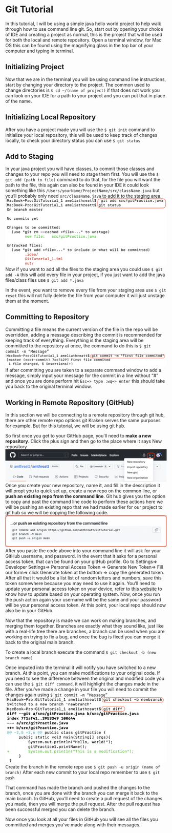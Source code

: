 # Git Tutorial
In this tutorial, I will be using a simple java hello world project to help walk through how to use command line git. So, start out by opening your choice of IDE and creating a project as normal, this is the project that will be used for both the local and remote repository. Open a terminal window, for Mac OS this can be found using the magnifying glass in the top bar of your computer and typing in terminal.  

## Initializing Project
Now that we are in the terminal you will be using command line instructions, start by changing your directory to the project. The common used to change directories is `$ cd ~/(name of project)` if that does not work you can look on your IDE for a path to your project and you can put that in place of the name. 

## Initializing Local Repository
After you have a project made you will use the `$ git init` command to initialize your local repository, this will be used to keep track of changes locally, to check your directory status you can use `$ git status`

## Add to Staging
In your java project you will have classes, to commit those classes and changes to your repo you will need to stage them first. You will use the `$ git add (path to file)` command to do that, for the file you will want the path to the file, this again can also be found in your IDE it could look something like this `/Users/yourName/ProjectName/src/className.java` but you’ll probably only need `src/className.java` to add it to the staging area. 
![](https://github.com/amthreatt/GitTutorial/blob/b7c67564c653513d0d3f80d0a5a507188e68b151/Screen%20Shot%202022-02-12%20at%204.27.12%20PM.png)Now if you want to add all the files to the staging area you could use `$ git add -A` this will add every file in your project, if you just want to add the java files/class files use `$ git add *.java`

In the event, you want to remove every file from your staging area use `$ git reset` this will not fully delete the file from your computer it will just unstage them at the moment. 

## Committing to Repository
Committing a file means the current version of the file in the repo will be overridden, adding a message describing the commit is recommended for keeping track of everything. Everything is the staging area will be committed to the repository at once, the command to do this is `$ git commit -m “Message”`
![](https://github.com/amthreatt/GitTutorial/blob/b7c67564c653513d0d3f80d0a5a507188e68b151/Screen%20Shot%202022-02-12%20at%204.35.29%20PM.png)
If after committing you are taken to a separate command window to add a message, simply input your message for the commit in a line without “#” and once you are done perform hit `Esc=> type :wq=> enter` this should take you back to the original terminal window. 

## Working in Remote Repository (GitHub)
In this section we will be connecting to a remote repository through git hub, there are other remote repo options git Kraken serves the same purposes for example. But for this tutorial, we will be using git hub. 

So first once you get to your GitHub page, you'll need to **make a new repository**. Click the plus sign and then go to the place where it says New repository
![](https://github.com/amthreatt/GitTutorial/blob/b7c67564c653513d0d3f80d0a5a507188e68b151/Screen%20Shot%202022-02-12%20at%202.26.24%20PM.png)
Once you create your new repository, name it, and fill in the description it will propt you to quick set up, create a new repo on the common line, or **push an existing repo from the command line**. Git hub gives you the option to copy and past the command line code to perform these actions here we will be pushing an existing repo that we had made earlier for our project to git hub so we will be copying the following code. 
![](https://github.com/amthreatt/GitTutorial/blob/6f761d9b8e9b9d3914ecb92de00d2bca7c619ca4/Screen%20Shot%202022-02-12%20at%206.44.36%20PM.png)
After you paste the code above into your command line it will ask for your GitHub username, and password. In the event that it asks for a personal access token, that can be found on your gitHub profile. Go to Settings=> Developer Settings=> Personal Access Token => Generate New Token=> Fill our form=> click Generate token at the bottom => copy the generated token. After all that it would be a list list of random letters and numbers, save this token somewhere because you may need to use it again. You’ll need to update your personal access token on your device, refer to [this website](https://stackoverflow.com/questions/68775869/support-for-password-authentication-was-removed-please-use-a-personal-access-to) to know how to update based on your operating system. Now, once you run the push action again your username will be the same and your password will be your personal access token. At this point, your local repo should now also be in your GitHub. 

Now that the repository is made we can work on making branches, and merging them together. Branches are exactly what they sound like, just like with a real-life tree there are branches, a branch can be used when you are working on trying to fix a bug, and once the bug is fixed you can merge it back to the original main branch.  

To create a local branch execute the command `$ git checkout -b (new branch name)`

Once imputed into the terminal it will notify you have switched to a new branch. At this point, you can make modifications to your original code. If you need to see the difference between the original and modified code you can use the `$ git diff command`, it will highlight the changes made in the file. After you’ve made a change in your file you will need to commit the changes again using `$ git commit -m “Message”`
![](https://github.com/amthreatt/GitTutorial/blob/50edfd128f517c37b2056a194ba37006de2b9704/Screen%20Shot%202022-02-12%20at%203.25.11%20PM.png)
Create the branch in the remote repo use `$ git push -u origin (name of branch)`
After each new commit to your local repo remember to use `$ git push` 

That command has made the branch and pushed the changes to the branch, once you are done with the branch you can merge it back to the main branch. In GitHub, you’ll need to create a pull request of the changes you made, then you will merge the pull request. After the pull request has been successful merged you can delete the branch. 

Now once you look at all your files in GitHub you will see all the files you committed and merges you've made along with their messages.  

